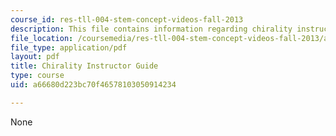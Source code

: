 ```yaml
---
course_id: res-tll-004-stem-concept-videos-fall-2013
description: This file contains information regarding chirality instructor guide.
file_location: /coursemedia/res-tll-004-stem-concept-videos-fall-2013/a66680d223bc70f46578103050914234_MITRES_TLL-004F13_ChiralIG.pdf
file_type: application/pdf
layout: pdf
title: Chirality Instructor Guide
type: course
uid: a66680d223bc70f46578103050914234

---
```

None
